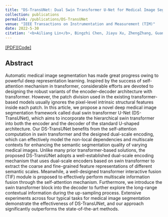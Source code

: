 ```yaml
---
title: "DS-TransUNet: Dual Swin Transformer U-Net for Medical Image Segmentation"
collection: publications
permalink: /publications/DS-TransUNet
venue: "IEEE Transactions on Instrumentation and Measurement (TIM)"
date: 2022-5-30
citation: '<b>Ailiang Lin</b>, Bingzhi Chen, Jiayu Xu, ZhengZhang, Guangming Lu and David Zhang.'
---
```


[[PDF]](https://ieeexplore.ieee.org/abstract/document/9785614)[[Code]](https://github.com/TianBaoGe/DS-TransUNet)

## Abstract
Automatic medical image segmentation has made great progress owing to powerful deep representation learning. Inspired by the success of self-attention mechanism in transformer, considerable efforts are devoted to designing the robust variants of the encoder–decoder architecture with transformer. However, the patch division used in the existing transformer-based models usually ignores the pixel-level intrinsic structural features inside each patch. In this article, we propose a novel deep medical image segmentation framework called dual swin transformer U-Net (DS-TransUNet), which aims to incorporate the hierarchical swin transformer into both the encoder and the decoder of the standard U-shaped architecture. Our DS-TransUNet benefits from the self-attention computation in swin transformer and the designed dual-scale encoding, which can effectively model the non-local dependencies and multiscale contexts for enhancing the semantic segmentation quality of varying medical images. Unlike many prior transformer-based solutions, the proposed DS-TransUNet adopts a well-established dual-scale encoding mechanism that uses dual-scale encoders based on swin transformer to extract the coarse and fine-grained feature representations of different semantic scales. Meanwhile, a well-designed transformer interactive fusion (TIF) module is proposed to effectively perform multiscale information fusion through the self-attention mechanism. Furthermore, we introduce the swin transformer block into the decoder to further explore the long-range contextual information during the up-sampling process. Extensive experiments across four typical tasks for medical image segmentation demonstrate the effectiveness of DS-TransUNet, and our approach significantly outperforms the state-of-the-art methods.